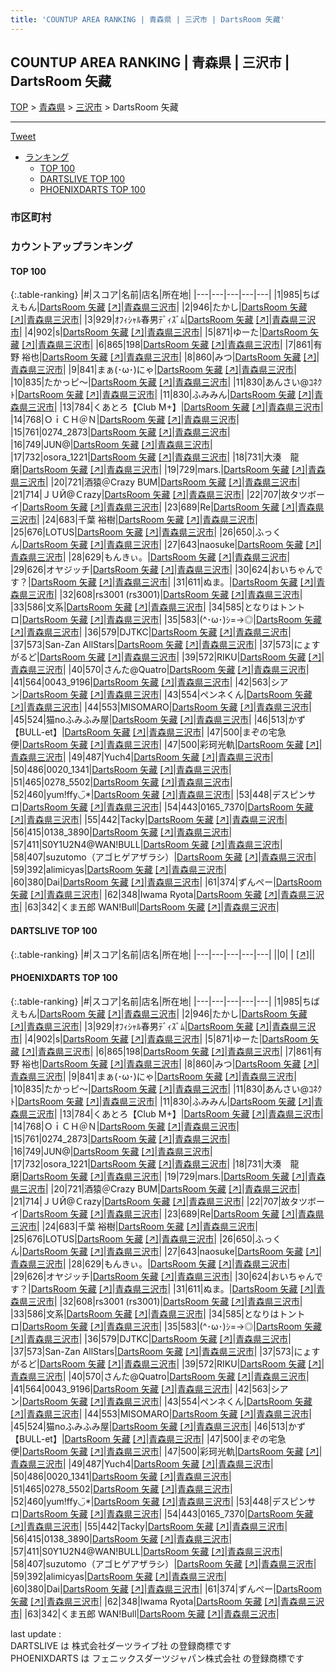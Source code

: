```yaml
---
title: 'COUNTUP AREA RANKING | 青森県 | 三沢市 | DartsRoom 矢藏'
---
```

## COUNTUP AREA RANKING | 青森県 | 三沢市 | DartsRoom 矢藏

[TOP](/darts/rank/) > [青森県](/darts/rank/青森県/) > [三沢市](/darts/rank/青森県/三沢市/) > DartsRoom 矢藏

___

<a href="https://twitter.com/share?ref_src=twsrc%5Etfw" data-text="COUNTUP AREA RANKING | 青森県三沢市DartsRoom 矢藏" class="twitter-share-button" data-hashtags="DARTSLIVE,PHOENIXDARTS,darts,ダーツ" data-show-count="false">Tweet</a>

* [ランキング](#カウントアップランキング)
    * [TOP 100](#top-100)
    * [DARTSLIVE TOP 100](#dartslive-top-100)
    * [PHOENIXDARTS TOP 100](#phoenixdarts-top-100)

### 市区町村

<ul>

</ul>

### カウントアップランキング

#### TOP 100



{:.table-ranking}
|#|スコア|名前|店名|所在地|
|---|---|---|---|---|
|1|985|<span class="rank-name-pd">ちばえもん</span>|<a href="/darts/rank/shops/71619.html">DartsRoom 矢藏</a> <a href="https://vs.phoenixdarts.com/jp/shop/shopDetailInfo/s_71619?s_seq=71619">[↗]</a>|<a href="/darts/rank/青森県/三沢市">青森県三沢市</a>|
|2|946|<span class="rank-name-pd">たかし</span>|<a href="/darts/rank/shops/71619.html">DartsRoom 矢藏</a> <a href="https://vs.phoenixdarts.com/jp/shop/shopDetailInfo/s_71619?s_seq=71619">[↗]</a>|<a href="/darts/rank/青森県/三沢市">青森県三沢市</a>|
|3|929|<span class="rank-name-pd">ｵﾌｨｼｬﾙ春男ﾃﾞｨｽﾞﾑ</span>|<a href="/darts/rank/shops/71619.html">DartsRoom 矢藏</a> <a href="https://vs.phoenixdarts.com/jp/shop/shopDetailInfo/s_71619?s_seq=71619">[↗]</a>|<a href="/darts/rank/青森県/三沢市">青森県三沢市</a>|
|4|902|<span class="rank-name-pd">s</span>|<a href="/darts/rank/shops/71619.html">DartsRoom 矢藏</a> <a href="https://vs.phoenixdarts.com/jp/shop/shopDetailInfo/s_71619?s_seq=71619">[↗]</a>|<a href="/darts/rank/青森県/三沢市">青森県三沢市</a>|
|5|871|<span class="rank-name-pd">ゆーた</span>|<a href="/darts/rank/shops/71619.html">DartsRoom 矢藏</a> <a href="https://vs.phoenixdarts.com/jp/shop/shopDetailInfo/s_71619?s_seq=71619">[↗]</a>|<a href="/darts/rank/青森県/三沢市">青森県三沢市</a>|
|6|865|<span class="rank-name-pd">198</span>|<a href="/darts/rank/shops/71619.html">DartsRoom 矢藏</a> <a href="https://vs.phoenixdarts.com/jp/shop/shopDetailInfo/s_71619?s_seq=71619">[↗]</a>|<a href="/darts/rank/青森県/三沢市">青森県三沢市</a>|
|7|861|<span class="rank-name-pd"><span class="pro-icon-pd"></span>有野 裕也</span>|<a href="/darts/rank/shops/71619.html">DartsRoom 矢藏</a> <a href="https://vs.phoenixdarts.com/jp/shop/shopDetailInfo/s_71619?s_seq=71619">[↗]</a>|<a href="/darts/rank/青森県/三沢市">青森県三沢市</a>|
|8|860|<span class="rank-name-pd">みつ</span>|<a href="/darts/rank/shops/71619.html">DartsRoom 矢藏</a> <a href="https://vs.phoenixdarts.com/jp/shop/shopDetailInfo/s_71619?s_seq=71619">[↗]</a>|<a href="/darts/rank/青森県/三沢市">青森県三沢市</a>|
|9|841|<span class="rank-name-pd">まぁ(･ω･)にゃ</span>|<a href="/darts/rank/shops/71619.html">DartsRoom 矢藏</a> <a href="https://vs.phoenixdarts.com/jp/shop/shopDetailInfo/s_71619?s_seq=71619">[↗]</a>|<a href="/darts/rank/青森県/三沢市">青森県三沢市</a>|
|10|835|<span class="rank-name-pd">たかっピ～</span>|<a href="/darts/rank/shops/71619.html">DartsRoom 矢藏</a> <a href="https://vs.phoenixdarts.com/jp/shop/shopDetailInfo/s_71619?s_seq=71619">[↗]</a>|<a href="/darts/rank/青森県/三沢市">青森県三沢市</a>|
|11|830|<span class="rank-name-pd">あんさい@ｺﾈｸﾄ</span>|<a href="/darts/rank/shops/71619.html">DartsRoom 矢藏</a> <a href="https://vs.phoenixdarts.com/jp/shop/shopDetailInfo/s_71619?s_seq=71619">[↗]</a>|<a href="/darts/rank/青森県/三沢市">青森県三沢市</a>|
|11|830|<span class="rank-name-pd">ふみみん</span>|<a href="/darts/rank/shops/71619.html">DartsRoom 矢藏</a> <a href="https://vs.phoenixdarts.com/jp/shop/shopDetailInfo/s_71619?s_seq=71619">[↗]</a>|<a href="/darts/rank/青森県/三沢市">青森県三沢市</a>|
|13|784|<span class="rank-name-pd">くあとろ【Club M+】</span>|<a href="/darts/rank/shops/71619.html">DartsRoom 矢藏</a> <a href="https://vs.phoenixdarts.com/jp/shop/shopDetailInfo/s_71619?s_seq=71619">[↗]</a>|<a href="/darts/rank/青森県/三沢市">青森県三沢市</a>|
|14|768|<span class="rank-name-pd">ＯｉＣＨ＠Ｎ</span>|<a href="/darts/rank/shops/71619.html">DartsRoom 矢藏</a> <a href="https://vs.phoenixdarts.com/jp/shop/shopDetailInfo/s_71619?s_seq=71619">[↗]</a>|<a href="/darts/rank/青森県/三沢市">青森県三沢市</a>|
|15|761|<span class="rank-name-pd">0274_2873</span>|<a href="/darts/rank/shops/71619.html">DartsRoom 矢藏</a> <a href="https://vs.phoenixdarts.com/jp/shop/shopDetailInfo/s_71619?s_seq=71619">[↗]</a>|<a href="/darts/rank/青森県/三沢市">青森県三沢市</a>|
|16|749|<span class="rank-name-pd">JUN@</span>|<a href="/darts/rank/shops/71619.html">DartsRoom 矢藏</a> <a href="https://vs.phoenixdarts.com/jp/shop/shopDetailInfo/s_71619?s_seq=71619">[↗]</a>|<a href="/darts/rank/青森県/三沢市">青森県三沢市</a>|
|17|732|<span class="rank-name-pd">osora_1221</span>|<a href="/darts/rank/shops/71619.html">DartsRoom 矢藏</a> <a href="https://vs.phoenixdarts.com/jp/shop/shopDetailInfo/s_71619?s_seq=71619">[↗]</a>|<a href="/darts/rank/青森県/三沢市">青森県三沢市</a>|
|18|731|<span class="rank-name-pd">大湊　龍磨</span>|<a href="/darts/rank/shops/71619.html">DartsRoom 矢藏</a> <a href="https://vs.phoenixdarts.com/jp/shop/shopDetailInfo/s_71619?s_seq=71619">[↗]</a>|<a href="/darts/rank/青森県/三沢市">青森県三沢市</a>|
|19|729|<span class="rank-name-pd">mars.</span>|<a href="/darts/rank/shops/71619.html">DartsRoom 矢藏</a> <a href="https://vs.phoenixdarts.com/jp/shop/shopDetailInfo/s_71619?s_seq=71619">[↗]</a>|<a href="/darts/rank/青森県/三沢市">青森県三沢市</a>|
|20|721|<span class="rank-name-pd">酒猿＠Crazy BUM</span>|<a href="/darts/rank/shops/71619.html">DartsRoom 矢藏</a> <a href="https://vs.phoenixdarts.com/jp/shop/shopDetailInfo/s_71619?s_seq=71619">[↗]</a>|<a href="/darts/rank/青森県/三沢市">青森県三沢市</a>|
|21|714|<span class="rank-name-pd">ＪＵЙ@Ｃrazy</span>|<a href="/darts/rank/shops/71619.html">DartsRoom 矢藏</a> <a href="https://vs.phoenixdarts.com/jp/shop/shopDetailInfo/s_71619?s_seq=71619">[↗]</a>|<a href="/darts/rank/青森県/三沢市">青森県三沢市</a>|
|22|707|<span class="rank-name-pd">故タツボーイ</span>|<a href="/darts/rank/shops/71619.html">DartsRoom 矢藏</a> <a href="https://vs.phoenixdarts.com/jp/shop/shopDetailInfo/s_71619?s_seq=71619">[↗]</a>|<a href="/darts/rank/青森県/三沢市">青森県三沢市</a>|
|23|689|<span class="rank-name-pd">Re</span>|<a href="/darts/rank/shops/71619.html">DartsRoom 矢藏</a> <a href="https://vs.phoenixdarts.com/jp/shop/shopDetailInfo/s_71619?s_seq=71619">[↗]</a>|<a href="/darts/rank/青森県/三沢市">青森県三沢市</a>|
|24|683|<span class="rank-name-pd">千葉  裕樹</span>|<a href="/darts/rank/shops/71619.html">DartsRoom 矢藏</a> <a href="https://vs.phoenixdarts.com/jp/shop/shopDetailInfo/s_71619?s_seq=71619">[↗]</a>|<a href="/darts/rank/青森県/三沢市">青森県三沢市</a>|
|25|676|<span class="rank-name-pd">LOTUS</span>|<a href="/darts/rank/shops/71619.html">DartsRoom 矢藏</a> <a href="https://vs.phoenixdarts.com/jp/shop/shopDetailInfo/s_71619?s_seq=71619">[↗]</a>|<a href="/darts/rank/青森県/三沢市">青森県三沢市</a>|
|26|650|<span class="rank-name-pd">ふっくん</span>|<a href="/darts/rank/shops/71619.html">DartsRoom 矢藏</a> <a href="https://vs.phoenixdarts.com/jp/shop/shopDetailInfo/s_71619?s_seq=71619">[↗]</a>|<a href="/darts/rank/青森県/三沢市">青森県三沢市</a>|
|27|643|<span class="rank-name-pd">naosuke</span>|<a href="/darts/rank/shops/71619.html">DartsRoom 矢藏</a> <a href="https://vs.phoenixdarts.com/jp/shop/shopDetailInfo/s_71619?s_seq=71619">[↗]</a>|<a href="/darts/rank/青森県/三沢市">青森県三沢市</a>|
|28|629|<span class="rank-name-pd">もんきぃ。</span>|<a href="/darts/rank/shops/71619.html">DartsRoom 矢藏</a> <a href="https://vs.phoenixdarts.com/jp/shop/shopDetailInfo/s_71619?s_seq=71619">[↗]</a>|<a href="/darts/rank/青森県/三沢市">青森県三沢市</a>|
|29|626|<span class="rank-name-pd">オヤジッチ</span>|<a href="/darts/rank/shops/71619.html">DartsRoom 矢藏</a> <a href="https://vs.phoenixdarts.com/jp/shop/shopDetailInfo/s_71619?s_seq=71619">[↗]</a>|<a href="/darts/rank/青森県/三沢市">青森県三沢市</a>|
|30|624|<span class="rank-name-pd">おいちゃんです？</span>|<a href="/darts/rank/shops/71619.html">DartsRoom 矢藏</a> <a href="https://vs.phoenixdarts.com/jp/shop/shopDetailInfo/s_71619?s_seq=71619">[↗]</a>|<a href="/darts/rank/青森県/三沢市">青森県三沢市</a>|
|31|611|<span class="rank-name-pd">ぬま。</span>|<a href="/darts/rank/shops/71619.html">DartsRoom 矢藏</a> <a href="https://vs.phoenixdarts.com/jp/shop/shopDetailInfo/s_71619?s_seq=71619">[↗]</a>|<a href="/darts/rank/青森県/三沢市">青森県三沢市</a>|
|32|608|<span class="rank-name-pd">rs3001 (rs3001)</span>|<a href="/darts/rank/shops/71619.html">DartsRoom 矢藏</a> <a href="https://vs.phoenixdarts.com/jp/shop/shopDetailInfo/s_71619?s_seq=71619">[↗]</a>|<a href="/darts/rank/青森県/三沢市">青森県三沢市</a>|
|33|586|<span class="rank-name-pd">文系</span>|<a href="/darts/rank/shops/71619.html">DartsRoom 矢藏</a> <a href="https://vs.phoenixdarts.com/jp/shop/shopDetailInfo/s_71619?s_seq=71619">[↗]</a>|<a href="/darts/rank/青森県/三沢市">青森県三沢市</a>|
|34|585|<span class="rank-name-pd">となりはトントロ</span>|<a href="/darts/rank/shops/71619.html">DartsRoom 矢藏</a> <a href="https://vs.phoenixdarts.com/jp/shop/shopDetailInfo/s_71619?s_seq=71619">[↗]</a>|<a href="/darts/rank/青森県/三沢市">青森県三沢市</a>|
|35|583|<span class="rank-name-pd">(^･ω･)ｼ=→◎</span>|<a href="/darts/rank/shops/71619.html">DartsRoom 矢藏</a> <a href="https://vs.phoenixdarts.com/jp/shop/shopDetailInfo/s_71619?s_seq=71619">[↗]</a>|<a href="/darts/rank/青森県/三沢市">青森県三沢市</a>|
|36|579|<span class="rank-name-pd">DJTKC</span>|<a href="/darts/rank/shops/71619.html">DartsRoom 矢藏</a> <a href="https://vs.phoenixdarts.com/jp/shop/shopDetailInfo/s_71619?s_seq=71619">[↗]</a>|<a href="/darts/rank/青森県/三沢市">青森県三沢市</a>|
|37|573|<span class="rank-name-pd">San-Zan AllStars</span>|<a href="/darts/rank/shops/71619.html">DartsRoom 矢藏</a> <a href="https://vs.phoenixdarts.com/jp/shop/shopDetailInfo/s_71619?s_seq=71619">[↗]</a>|<a href="/darts/rank/青森県/三沢市">青森県三沢市</a>|
|37|573|<span class="rank-name-pd">にょすがるど</span>|<a href="/darts/rank/shops/71619.html">DartsRoom 矢藏</a> <a href="https://vs.phoenixdarts.com/jp/shop/shopDetailInfo/s_71619?s_seq=71619">[↗]</a>|<a href="/darts/rank/青森県/三沢市">青森県三沢市</a>|
|39|572|<span class="rank-name-pd">RIKU</span>|<a href="/darts/rank/shops/71619.html">DartsRoom 矢藏</a> <a href="https://vs.phoenixdarts.com/jp/shop/shopDetailInfo/s_71619?s_seq=71619">[↗]</a>|<a href="/darts/rank/青森県/三沢市">青森県三沢市</a>|
|40|570|<span class="rank-name-pd">さんた@Quatro</span>|<a href="/darts/rank/shops/71619.html">DartsRoom 矢藏</a> <a href="https://vs.phoenixdarts.com/jp/shop/shopDetailInfo/s_71619?s_seq=71619">[↗]</a>|<a href="/darts/rank/青森県/三沢市">青森県三沢市</a>|
|41|564|<span class="rank-name-pd">0043_9196</span>|<a href="/darts/rank/shops/71619.html">DartsRoom 矢藏</a> <a href="https://vs.phoenixdarts.com/jp/shop/shopDetailInfo/s_71619?s_seq=71619">[↗]</a>|<a href="/darts/rank/青森県/三沢市">青森県三沢市</a>|
|42|563|<span class="rank-name-pd">シアン</span>|<a href="/darts/rank/shops/71619.html">DartsRoom 矢藏</a> <a href="https://vs.phoenixdarts.com/jp/shop/shopDetailInfo/s_71619?s_seq=71619">[↗]</a>|<a href="/darts/rank/青森県/三沢市">青森県三沢市</a>|
|43|554|<span class="rank-name-pd">ペンネくん</span>|<a href="/darts/rank/shops/71619.html">DartsRoom 矢藏</a> <a href="https://vs.phoenixdarts.com/jp/shop/shopDetailInfo/s_71619?s_seq=71619">[↗]</a>|<a href="/darts/rank/青森県/三沢市">青森県三沢市</a>|
|44|553|<span class="rank-name-pd">MISOMARO</span>|<a href="/darts/rank/shops/71619.html">DartsRoom 矢藏</a> <a href="https://vs.phoenixdarts.com/jp/shop/shopDetailInfo/s_71619?s_seq=71619">[↗]</a>|<a href="/darts/rank/青森県/三沢市">青森県三沢市</a>|
|45|524|<span class="rank-name-pd">猫noふみふみ屋</span>|<a href="/darts/rank/shops/71619.html">DartsRoom 矢藏</a> <a href="https://vs.phoenixdarts.com/jp/shop/shopDetailInfo/s_71619?s_seq=71619">[↗]</a>|<a href="/darts/rank/青森県/三沢市">青森県三沢市</a>|
|46|513|<span class="rank-name-pd">かず【BULL-et】</span>|<a href="/darts/rank/shops/71619.html">DartsRoom 矢藏</a> <a href="https://vs.phoenixdarts.com/jp/shop/shopDetailInfo/s_71619?s_seq=71619">[↗]</a>|<a href="/darts/rank/青森県/三沢市">青森県三沢市</a>|
|47|500|<span class="rank-name-pd">まぞの宅急便</span>|<a href="/darts/rank/shops/71619.html">DartsRoom 矢藏</a> <a href="https://vs.phoenixdarts.com/jp/shop/shopDetailInfo/s_71619?s_seq=71619">[↗]</a>|<a href="/darts/rank/青森県/三沢市">青森県三沢市</a>|
|47|500|<span class="rank-name-pd">彩珂光軌</span>|<a href="/darts/rank/shops/71619.html">DartsRoom 矢藏</a> <a href="https://vs.phoenixdarts.com/jp/shop/shopDetailInfo/s_71619?s_seq=71619">[↗]</a>|<a href="/darts/rank/青森県/三沢市">青森県三沢市</a>|
|49|487|<span class="rank-name-pd">Yuch4</span>|<a href="/darts/rank/shops/71619.html">DartsRoom 矢藏</a> <a href="https://vs.phoenixdarts.com/jp/shop/shopDetailInfo/s_71619?s_seq=71619">[↗]</a>|<a href="/darts/rank/青森県/三沢市">青森県三沢市</a>|
|50|486|<span class="rank-name-pd">0020_1341</span>|<a href="/darts/rank/shops/71619.html">DartsRoom 矢藏</a> <a href="https://vs.phoenixdarts.com/jp/shop/shopDetailInfo/s_71619?s_seq=71619">[↗]</a>|<a href="/darts/rank/青森県/三沢市">青森県三沢市</a>|
|51|465|<span class="rank-name-pd">0278_5502</span>|<a href="/darts/rank/shops/71619.html">DartsRoom 矢藏</a> <a href="https://vs.phoenixdarts.com/jp/shop/shopDetailInfo/s_71619?s_seq=71619">[↗]</a>|<a href="/darts/rank/青森県/三沢市">青森県三沢市</a>|
|52|460|<span class="rank-name-pd">yum!ffy◡̈*</span>|<a href="/darts/rank/shops/71619.html">DartsRoom 矢藏</a> <a href="https://vs.phoenixdarts.com/jp/shop/shopDetailInfo/s_71619?s_seq=71619">[↗]</a>|<a href="/darts/rank/青森県/三沢市">青森県三沢市</a>|
|53|448|<span class="rank-name-pd">デスピンサロ</span>|<a href="/darts/rank/shops/71619.html">DartsRoom 矢藏</a> <a href="https://vs.phoenixdarts.com/jp/shop/shopDetailInfo/s_71619?s_seq=71619">[↗]</a>|<a href="/darts/rank/青森県/三沢市">青森県三沢市</a>|
|54|443|<span class="rank-name-pd">0165_7370</span>|<a href="/darts/rank/shops/71619.html">DartsRoom 矢藏</a> <a href="https://vs.phoenixdarts.com/jp/shop/shopDetailInfo/s_71619?s_seq=71619">[↗]</a>|<a href="/darts/rank/青森県/三沢市">青森県三沢市</a>|
|55|442|<span class="rank-name-pd">Tacky</span>|<a href="/darts/rank/shops/71619.html">DartsRoom 矢藏</a> <a href="https://vs.phoenixdarts.com/jp/shop/shopDetailInfo/s_71619?s_seq=71619">[↗]</a>|<a href="/darts/rank/青森県/三沢市">青森県三沢市</a>|
|56|415|<span class="rank-name-pd">0138_3890</span>|<a href="/darts/rank/shops/71619.html">DartsRoom 矢藏</a> <a href="https://vs.phoenixdarts.com/jp/shop/shopDetailInfo/s_71619?s_seq=71619">[↗]</a>|<a href="/darts/rank/青森県/三沢市">青森県三沢市</a>|
|57|411|<span class="rank-name-pd">S0Y1U2N4@WAN!BULL</span>|<a href="/darts/rank/shops/71619.html">DartsRoom 矢藏</a> <a href="https://vs.phoenixdarts.com/jp/shop/shopDetailInfo/s_71619?s_seq=71619">[↗]</a>|<a href="/darts/rank/青森県/三沢市">青森県三沢市</a>|
|58|407|<span class="rank-name-pd">suzutomo（アゴヒゲアザラシ）</span>|<a href="/darts/rank/shops/71619.html">DartsRoom 矢藏</a> <a href="https://vs.phoenixdarts.com/jp/shop/shopDetailInfo/s_71619?s_seq=71619">[↗]</a>|<a href="/darts/rank/青森県/三沢市">青森県三沢市</a>|
|59|392|<span class="rank-name-pd">alimicyas</span>|<a href="/darts/rank/shops/71619.html">DartsRoom 矢藏</a> <a href="https://vs.phoenixdarts.com/jp/shop/shopDetailInfo/s_71619?s_seq=71619">[↗]</a>|<a href="/darts/rank/青森県/三沢市">青森県三沢市</a>|
|60|380|<span class="rank-name-pd">Dai</span>|<a href="/darts/rank/shops/71619.html">DartsRoom 矢藏</a> <a href="https://vs.phoenixdarts.com/jp/shop/shopDetailInfo/s_71619?s_seq=71619">[↗]</a>|<a href="/darts/rank/青森県/三沢市">青森県三沢市</a>|
|61|374|<span class="rank-name-pd">ずんぺー</span>|<a href="/darts/rank/shops/71619.html">DartsRoom 矢藏</a> <a href="https://vs.phoenixdarts.com/jp/shop/shopDetailInfo/s_71619?s_seq=71619">[↗]</a>|<a href="/darts/rank/青森県/三沢市">青森県三沢市</a>|
|62|348|<span class="rank-name-pd">Iwama Ryota</span>|<a href="/darts/rank/shops/71619.html">DartsRoom 矢藏</a> <a href="https://vs.phoenixdarts.com/jp/shop/shopDetailInfo/s_71619?s_seq=71619">[↗]</a>|<a href="/darts/rank/青森県/三沢市">青森県三沢市</a>|
|63|342|<span class="rank-name-pd">くま五郎 WAN!Bull</span>|<a href="/darts/rank/shops/71619.html">DartsRoom 矢藏</a> <a href="https://vs.phoenixdarts.com/jp/shop/shopDetailInfo/s_71619?s_seq=71619">[↗]</a>|<a href="/darts/rank/青森県/三沢市">青森県三沢市</a>|


#### DARTSLIVE TOP 100



{:.table-ranking}
|#|スコア|名前|店名|所在地|
|---|---|---|---|---|
||0|<span class="rank-name-dl"> </span>|<a href="/darts/rank/shops/.html"></a> <a href="">[↗]</a>|<a href="/darts/rank//"></a>|


#### PHOENIXDARTS TOP 100



{:.table-ranking}
|#|スコア|名前|店名|所在地|
|---|---|---|---|---|
|1|985|<span class="rank-name-pd">ちばえもん</span>|<a href="/darts/rank/shops/71619.html">DartsRoom 矢藏</a> <a href="https://vs.phoenixdarts.com/jp/shop/shopDetailInfo/s_71619?s_seq=71619">[↗]</a>|<a href="/darts/rank/青森県/三沢市">青森県三沢市</a>|
|2|946|<span class="rank-name-pd">たかし</span>|<a href="/darts/rank/shops/71619.html">DartsRoom 矢藏</a> <a href="https://vs.phoenixdarts.com/jp/shop/shopDetailInfo/s_71619?s_seq=71619">[↗]</a>|<a href="/darts/rank/青森県/三沢市">青森県三沢市</a>|
|3|929|<span class="rank-name-pd">ｵﾌｨｼｬﾙ春男ﾃﾞｨｽﾞﾑ</span>|<a href="/darts/rank/shops/71619.html">DartsRoom 矢藏</a> <a href="https://vs.phoenixdarts.com/jp/shop/shopDetailInfo/s_71619?s_seq=71619">[↗]</a>|<a href="/darts/rank/青森県/三沢市">青森県三沢市</a>|
|4|902|<span class="rank-name-pd">s</span>|<a href="/darts/rank/shops/71619.html">DartsRoom 矢藏</a> <a href="https://vs.phoenixdarts.com/jp/shop/shopDetailInfo/s_71619?s_seq=71619">[↗]</a>|<a href="/darts/rank/青森県/三沢市">青森県三沢市</a>|
|5|871|<span class="rank-name-pd">ゆーた</span>|<a href="/darts/rank/shops/71619.html">DartsRoom 矢藏</a> <a href="https://vs.phoenixdarts.com/jp/shop/shopDetailInfo/s_71619?s_seq=71619">[↗]</a>|<a href="/darts/rank/青森県/三沢市">青森県三沢市</a>|
|6|865|<span class="rank-name-pd">198</span>|<a href="/darts/rank/shops/71619.html">DartsRoom 矢藏</a> <a href="https://vs.phoenixdarts.com/jp/shop/shopDetailInfo/s_71619?s_seq=71619">[↗]</a>|<a href="/darts/rank/青森県/三沢市">青森県三沢市</a>|
|7|861|<span class="rank-name-pd"><span class="pro-icon-pd"></span>有野 裕也</span>|<a href="/darts/rank/shops/71619.html">DartsRoom 矢藏</a> <a href="https://vs.phoenixdarts.com/jp/shop/shopDetailInfo/s_71619?s_seq=71619">[↗]</a>|<a href="/darts/rank/青森県/三沢市">青森県三沢市</a>|
|8|860|<span class="rank-name-pd">みつ</span>|<a href="/darts/rank/shops/71619.html">DartsRoom 矢藏</a> <a href="https://vs.phoenixdarts.com/jp/shop/shopDetailInfo/s_71619?s_seq=71619">[↗]</a>|<a href="/darts/rank/青森県/三沢市">青森県三沢市</a>|
|9|841|<span class="rank-name-pd">まぁ(･ω･)にゃ</span>|<a href="/darts/rank/shops/71619.html">DartsRoom 矢藏</a> <a href="https://vs.phoenixdarts.com/jp/shop/shopDetailInfo/s_71619?s_seq=71619">[↗]</a>|<a href="/darts/rank/青森県/三沢市">青森県三沢市</a>|
|10|835|<span class="rank-name-pd">たかっピ～</span>|<a href="/darts/rank/shops/71619.html">DartsRoom 矢藏</a> <a href="https://vs.phoenixdarts.com/jp/shop/shopDetailInfo/s_71619?s_seq=71619">[↗]</a>|<a href="/darts/rank/青森県/三沢市">青森県三沢市</a>|
|11|830|<span class="rank-name-pd">あんさい@ｺﾈｸﾄ</span>|<a href="/darts/rank/shops/71619.html">DartsRoom 矢藏</a> <a href="https://vs.phoenixdarts.com/jp/shop/shopDetailInfo/s_71619?s_seq=71619">[↗]</a>|<a href="/darts/rank/青森県/三沢市">青森県三沢市</a>|
|11|830|<span class="rank-name-pd">ふみみん</span>|<a href="/darts/rank/shops/71619.html">DartsRoom 矢藏</a> <a href="https://vs.phoenixdarts.com/jp/shop/shopDetailInfo/s_71619?s_seq=71619">[↗]</a>|<a href="/darts/rank/青森県/三沢市">青森県三沢市</a>|
|13|784|<span class="rank-name-pd">くあとろ【Club M+】</span>|<a href="/darts/rank/shops/71619.html">DartsRoom 矢藏</a> <a href="https://vs.phoenixdarts.com/jp/shop/shopDetailInfo/s_71619?s_seq=71619">[↗]</a>|<a href="/darts/rank/青森県/三沢市">青森県三沢市</a>|
|14|768|<span class="rank-name-pd">ＯｉＣＨ＠Ｎ</span>|<a href="/darts/rank/shops/71619.html">DartsRoom 矢藏</a> <a href="https://vs.phoenixdarts.com/jp/shop/shopDetailInfo/s_71619?s_seq=71619">[↗]</a>|<a href="/darts/rank/青森県/三沢市">青森県三沢市</a>|
|15|761|<span class="rank-name-pd">0274_2873</span>|<a href="/darts/rank/shops/71619.html">DartsRoom 矢藏</a> <a href="https://vs.phoenixdarts.com/jp/shop/shopDetailInfo/s_71619?s_seq=71619">[↗]</a>|<a href="/darts/rank/青森県/三沢市">青森県三沢市</a>|
|16|749|<span class="rank-name-pd">JUN@</span>|<a href="/darts/rank/shops/71619.html">DartsRoom 矢藏</a> <a href="https://vs.phoenixdarts.com/jp/shop/shopDetailInfo/s_71619?s_seq=71619">[↗]</a>|<a href="/darts/rank/青森県/三沢市">青森県三沢市</a>|
|17|732|<span class="rank-name-pd">osora_1221</span>|<a href="/darts/rank/shops/71619.html">DartsRoom 矢藏</a> <a href="https://vs.phoenixdarts.com/jp/shop/shopDetailInfo/s_71619?s_seq=71619">[↗]</a>|<a href="/darts/rank/青森県/三沢市">青森県三沢市</a>|
|18|731|<span class="rank-name-pd">大湊　龍磨</span>|<a href="/darts/rank/shops/71619.html">DartsRoom 矢藏</a> <a href="https://vs.phoenixdarts.com/jp/shop/shopDetailInfo/s_71619?s_seq=71619">[↗]</a>|<a href="/darts/rank/青森県/三沢市">青森県三沢市</a>|
|19|729|<span class="rank-name-pd">mars.</span>|<a href="/darts/rank/shops/71619.html">DartsRoom 矢藏</a> <a href="https://vs.phoenixdarts.com/jp/shop/shopDetailInfo/s_71619?s_seq=71619">[↗]</a>|<a href="/darts/rank/青森県/三沢市">青森県三沢市</a>|
|20|721|<span class="rank-name-pd">酒猿＠Crazy BUM</span>|<a href="/darts/rank/shops/71619.html">DartsRoom 矢藏</a> <a href="https://vs.phoenixdarts.com/jp/shop/shopDetailInfo/s_71619?s_seq=71619">[↗]</a>|<a href="/darts/rank/青森県/三沢市">青森県三沢市</a>|
|21|714|<span class="rank-name-pd">ＪＵЙ@Ｃrazy</span>|<a href="/darts/rank/shops/71619.html">DartsRoom 矢藏</a> <a href="https://vs.phoenixdarts.com/jp/shop/shopDetailInfo/s_71619?s_seq=71619">[↗]</a>|<a href="/darts/rank/青森県/三沢市">青森県三沢市</a>|
|22|707|<span class="rank-name-pd">故タツボーイ</span>|<a href="/darts/rank/shops/71619.html">DartsRoom 矢藏</a> <a href="https://vs.phoenixdarts.com/jp/shop/shopDetailInfo/s_71619?s_seq=71619">[↗]</a>|<a href="/darts/rank/青森県/三沢市">青森県三沢市</a>|
|23|689|<span class="rank-name-pd">Re</span>|<a href="/darts/rank/shops/71619.html">DartsRoom 矢藏</a> <a href="https://vs.phoenixdarts.com/jp/shop/shopDetailInfo/s_71619?s_seq=71619">[↗]</a>|<a href="/darts/rank/青森県/三沢市">青森県三沢市</a>|
|24|683|<span class="rank-name-pd">千葉  裕樹</span>|<a href="/darts/rank/shops/71619.html">DartsRoom 矢藏</a> <a href="https://vs.phoenixdarts.com/jp/shop/shopDetailInfo/s_71619?s_seq=71619">[↗]</a>|<a href="/darts/rank/青森県/三沢市">青森県三沢市</a>|
|25|676|<span class="rank-name-pd">LOTUS</span>|<a href="/darts/rank/shops/71619.html">DartsRoom 矢藏</a> <a href="https://vs.phoenixdarts.com/jp/shop/shopDetailInfo/s_71619?s_seq=71619">[↗]</a>|<a href="/darts/rank/青森県/三沢市">青森県三沢市</a>|
|26|650|<span class="rank-name-pd">ふっくん</span>|<a href="/darts/rank/shops/71619.html">DartsRoom 矢藏</a> <a href="https://vs.phoenixdarts.com/jp/shop/shopDetailInfo/s_71619?s_seq=71619">[↗]</a>|<a href="/darts/rank/青森県/三沢市">青森県三沢市</a>|
|27|643|<span class="rank-name-pd">naosuke</span>|<a href="/darts/rank/shops/71619.html">DartsRoom 矢藏</a> <a href="https://vs.phoenixdarts.com/jp/shop/shopDetailInfo/s_71619?s_seq=71619">[↗]</a>|<a href="/darts/rank/青森県/三沢市">青森県三沢市</a>|
|28|629|<span class="rank-name-pd">もんきぃ。</span>|<a href="/darts/rank/shops/71619.html">DartsRoom 矢藏</a> <a href="https://vs.phoenixdarts.com/jp/shop/shopDetailInfo/s_71619?s_seq=71619">[↗]</a>|<a href="/darts/rank/青森県/三沢市">青森県三沢市</a>|
|29|626|<span class="rank-name-pd">オヤジッチ</span>|<a href="/darts/rank/shops/71619.html">DartsRoom 矢藏</a> <a href="https://vs.phoenixdarts.com/jp/shop/shopDetailInfo/s_71619?s_seq=71619">[↗]</a>|<a href="/darts/rank/青森県/三沢市">青森県三沢市</a>|
|30|624|<span class="rank-name-pd">おいちゃんです？</span>|<a href="/darts/rank/shops/71619.html">DartsRoom 矢藏</a> <a href="https://vs.phoenixdarts.com/jp/shop/shopDetailInfo/s_71619?s_seq=71619">[↗]</a>|<a href="/darts/rank/青森県/三沢市">青森県三沢市</a>|
|31|611|<span class="rank-name-pd">ぬま。</span>|<a href="/darts/rank/shops/71619.html">DartsRoom 矢藏</a> <a href="https://vs.phoenixdarts.com/jp/shop/shopDetailInfo/s_71619?s_seq=71619">[↗]</a>|<a href="/darts/rank/青森県/三沢市">青森県三沢市</a>|
|32|608|<span class="rank-name-pd">rs3001 (rs3001)</span>|<a href="/darts/rank/shops/71619.html">DartsRoom 矢藏</a> <a href="https://vs.phoenixdarts.com/jp/shop/shopDetailInfo/s_71619?s_seq=71619">[↗]</a>|<a href="/darts/rank/青森県/三沢市">青森県三沢市</a>|
|33|586|<span class="rank-name-pd">文系</span>|<a href="/darts/rank/shops/71619.html">DartsRoom 矢藏</a> <a href="https://vs.phoenixdarts.com/jp/shop/shopDetailInfo/s_71619?s_seq=71619">[↗]</a>|<a href="/darts/rank/青森県/三沢市">青森県三沢市</a>|
|34|585|<span class="rank-name-pd">となりはトントロ</span>|<a href="/darts/rank/shops/71619.html">DartsRoom 矢藏</a> <a href="https://vs.phoenixdarts.com/jp/shop/shopDetailInfo/s_71619?s_seq=71619">[↗]</a>|<a href="/darts/rank/青森県/三沢市">青森県三沢市</a>|
|35|583|<span class="rank-name-pd">(^･ω･)ｼ=→◎</span>|<a href="/darts/rank/shops/71619.html">DartsRoom 矢藏</a> <a href="https://vs.phoenixdarts.com/jp/shop/shopDetailInfo/s_71619?s_seq=71619">[↗]</a>|<a href="/darts/rank/青森県/三沢市">青森県三沢市</a>|
|36|579|<span class="rank-name-pd">DJTKC</span>|<a href="/darts/rank/shops/71619.html">DartsRoom 矢藏</a> <a href="https://vs.phoenixdarts.com/jp/shop/shopDetailInfo/s_71619?s_seq=71619">[↗]</a>|<a href="/darts/rank/青森県/三沢市">青森県三沢市</a>|
|37|573|<span class="rank-name-pd">San-Zan AllStars</span>|<a href="/darts/rank/shops/71619.html">DartsRoom 矢藏</a> <a href="https://vs.phoenixdarts.com/jp/shop/shopDetailInfo/s_71619?s_seq=71619">[↗]</a>|<a href="/darts/rank/青森県/三沢市">青森県三沢市</a>|
|37|573|<span class="rank-name-pd">にょすがるど</span>|<a href="/darts/rank/shops/71619.html">DartsRoom 矢藏</a> <a href="https://vs.phoenixdarts.com/jp/shop/shopDetailInfo/s_71619?s_seq=71619">[↗]</a>|<a href="/darts/rank/青森県/三沢市">青森県三沢市</a>|
|39|572|<span class="rank-name-pd">RIKU</span>|<a href="/darts/rank/shops/71619.html">DartsRoom 矢藏</a> <a href="https://vs.phoenixdarts.com/jp/shop/shopDetailInfo/s_71619?s_seq=71619">[↗]</a>|<a href="/darts/rank/青森県/三沢市">青森県三沢市</a>|
|40|570|<span class="rank-name-pd">さんた@Quatro</span>|<a href="/darts/rank/shops/71619.html">DartsRoom 矢藏</a> <a href="https://vs.phoenixdarts.com/jp/shop/shopDetailInfo/s_71619?s_seq=71619">[↗]</a>|<a href="/darts/rank/青森県/三沢市">青森県三沢市</a>|
|41|564|<span class="rank-name-pd">0043_9196</span>|<a href="/darts/rank/shops/71619.html">DartsRoom 矢藏</a> <a href="https://vs.phoenixdarts.com/jp/shop/shopDetailInfo/s_71619?s_seq=71619">[↗]</a>|<a href="/darts/rank/青森県/三沢市">青森県三沢市</a>|
|42|563|<span class="rank-name-pd">シアン</span>|<a href="/darts/rank/shops/71619.html">DartsRoom 矢藏</a> <a href="https://vs.phoenixdarts.com/jp/shop/shopDetailInfo/s_71619?s_seq=71619">[↗]</a>|<a href="/darts/rank/青森県/三沢市">青森県三沢市</a>|
|43|554|<span class="rank-name-pd">ペンネくん</span>|<a href="/darts/rank/shops/71619.html">DartsRoom 矢藏</a> <a href="https://vs.phoenixdarts.com/jp/shop/shopDetailInfo/s_71619?s_seq=71619">[↗]</a>|<a href="/darts/rank/青森県/三沢市">青森県三沢市</a>|
|44|553|<span class="rank-name-pd">MISOMARO</span>|<a href="/darts/rank/shops/71619.html">DartsRoom 矢藏</a> <a href="https://vs.phoenixdarts.com/jp/shop/shopDetailInfo/s_71619?s_seq=71619">[↗]</a>|<a href="/darts/rank/青森県/三沢市">青森県三沢市</a>|
|45|524|<span class="rank-name-pd">猫noふみふみ屋</span>|<a href="/darts/rank/shops/71619.html">DartsRoom 矢藏</a> <a href="https://vs.phoenixdarts.com/jp/shop/shopDetailInfo/s_71619?s_seq=71619">[↗]</a>|<a href="/darts/rank/青森県/三沢市">青森県三沢市</a>|
|46|513|<span class="rank-name-pd">かず【BULL-et】</span>|<a href="/darts/rank/shops/71619.html">DartsRoom 矢藏</a> <a href="https://vs.phoenixdarts.com/jp/shop/shopDetailInfo/s_71619?s_seq=71619">[↗]</a>|<a href="/darts/rank/青森県/三沢市">青森県三沢市</a>|
|47|500|<span class="rank-name-pd">まぞの宅急便</span>|<a href="/darts/rank/shops/71619.html">DartsRoom 矢藏</a> <a href="https://vs.phoenixdarts.com/jp/shop/shopDetailInfo/s_71619?s_seq=71619">[↗]</a>|<a href="/darts/rank/青森県/三沢市">青森県三沢市</a>|
|47|500|<span class="rank-name-pd">彩珂光軌</span>|<a href="/darts/rank/shops/71619.html">DartsRoom 矢藏</a> <a href="https://vs.phoenixdarts.com/jp/shop/shopDetailInfo/s_71619?s_seq=71619">[↗]</a>|<a href="/darts/rank/青森県/三沢市">青森県三沢市</a>|
|49|487|<span class="rank-name-pd">Yuch4</span>|<a href="/darts/rank/shops/71619.html">DartsRoom 矢藏</a> <a href="https://vs.phoenixdarts.com/jp/shop/shopDetailInfo/s_71619?s_seq=71619">[↗]</a>|<a href="/darts/rank/青森県/三沢市">青森県三沢市</a>|
|50|486|<span class="rank-name-pd">0020_1341</span>|<a href="/darts/rank/shops/71619.html">DartsRoom 矢藏</a> <a href="https://vs.phoenixdarts.com/jp/shop/shopDetailInfo/s_71619?s_seq=71619">[↗]</a>|<a href="/darts/rank/青森県/三沢市">青森県三沢市</a>|
|51|465|<span class="rank-name-pd">0278_5502</span>|<a href="/darts/rank/shops/71619.html">DartsRoom 矢藏</a> <a href="https://vs.phoenixdarts.com/jp/shop/shopDetailInfo/s_71619?s_seq=71619">[↗]</a>|<a href="/darts/rank/青森県/三沢市">青森県三沢市</a>|
|52|460|<span class="rank-name-pd">yum!ffy◡̈*</span>|<a href="/darts/rank/shops/71619.html">DartsRoom 矢藏</a> <a href="https://vs.phoenixdarts.com/jp/shop/shopDetailInfo/s_71619?s_seq=71619">[↗]</a>|<a href="/darts/rank/青森県/三沢市">青森県三沢市</a>|
|53|448|<span class="rank-name-pd">デスピンサロ</span>|<a href="/darts/rank/shops/71619.html">DartsRoom 矢藏</a> <a href="https://vs.phoenixdarts.com/jp/shop/shopDetailInfo/s_71619?s_seq=71619">[↗]</a>|<a href="/darts/rank/青森県/三沢市">青森県三沢市</a>|
|54|443|<span class="rank-name-pd">0165_7370</span>|<a href="/darts/rank/shops/71619.html">DartsRoom 矢藏</a> <a href="https://vs.phoenixdarts.com/jp/shop/shopDetailInfo/s_71619?s_seq=71619">[↗]</a>|<a href="/darts/rank/青森県/三沢市">青森県三沢市</a>|
|55|442|<span class="rank-name-pd">Tacky</span>|<a href="/darts/rank/shops/71619.html">DartsRoom 矢藏</a> <a href="https://vs.phoenixdarts.com/jp/shop/shopDetailInfo/s_71619?s_seq=71619">[↗]</a>|<a href="/darts/rank/青森県/三沢市">青森県三沢市</a>|
|56|415|<span class="rank-name-pd">0138_3890</span>|<a href="/darts/rank/shops/71619.html">DartsRoom 矢藏</a> <a href="https://vs.phoenixdarts.com/jp/shop/shopDetailInfo/s_71619?s_seq=71619">[↗]</a>|<a href="/darts/rank/青森県/三沢市">青森県三沢市</a>|
|57|411|<span class="rank-name-pd">S0Y1U2N4@WAN!BULL</span>|<a href="/darts/rank/shops/71619.html">DartsRoom 矢藏</a> <a href="https://vs.phoenixdarts.com/jp/shop/shopDetailInfo/s_71619?s_seq=71619">[↗]</a>|<a href="/darts/rank/青森県/三沢市">青森県三沢市</a>|
|58|407|<span class="rank-name-pd">suzutomo（アゴヒゲアザラシ）</span>|<a href="/darts/rank/shops/71619.html">DartsRoom 矢藏</a> <a href="https://vs.phoenixdarts.com/jp/shop/shopDetailInfo/s_71619?s_seq=71619">[↗]</a>|<a href="/darts/rank/青森県/三沢市">青森県三沢市</a>|
|59|392|<span class="rank-name-pd">alimicyas</span>|<a href="/darts/rank/shops/71619.html">DartsRoom 矢藏</a> <a href="https://vs.phoenixdarts.com/jp/shop/shopDetailInfo/s_71619?s_seq=71619">[↗]</a>|<a href="/darts/rank/青森県/三沢市">青森県三沢市</a>|
|60|380|<span class="rank-name-pd">Dai</span>|<a href="/darts/rank/shops/71619.html">DartsRoom 矢藏</a> <a href="https://vs.phoenixdarts.com/jp/shop/shopDetailInfo/s_71619?s_seq=71619">[↗]</a>|<a href="/darts/rank/青森県/三沢市">青森県三沢市</a>|
|61|374|<span class="rank-name-pd">ずんぺー</span>|<a href="/darts/rank/shops/71619.html">DartsRoom 矢藏</a> <a href="https://vs.phoenixdarts.com/jp/shop/shopDetailInfo/s_71619?s_seq=71619">[↗]</a>|<a href="/darts/rank/青森県/三沢市">青森県三沢市</a>|
|62|348|<span class="rank-name-pd">Iwama Ryota</span>|<a href="/darts/rank/shops/71619.html">DartsRoom 矢藏</a> <a href="https://vs.phoenixdarts.com/jp/shop/shopDetailInfo/s_71619?s_seq=71619">[↗]</a>|<a href="/darts/rank/青森県/三沢市">青森県三沢市</a>|
|63|342|<span class="rank-name-pd">くま五郎 WAN!Bull</span>|<a href="/darts/rank/shops/71619.html">DartsRoom 矢藏</a> <a href="https://vs.phoenixdarts.com/jp/shop/shopDetailInfo/s_71619?s_seq=71619">[↗]</a>|<a href="/darts/rank/青森県/三沢市">青森県三沢市</a>|


<div class="footer border-top border-gray-light mt-5 pt-3 text-right text-gray">
    last update : <span style="font-weight: italic" id="foot_last_modified"></span><br />
    DARTSLIVE は 株式会社ダーツライブ社 の登録商標です<br />
    PHOENIXDARTS は フェニックスダーツジャパン株式会社 の登録商標です<br />
</div>

<script src="https://cdnjs.cloudflare.com/ajax/libs/jquery.tablesorter/2.31.3/js/jquery.tablesorter.min.js" integrity="sha512-qzgd5cYSZcosqpzpn7zF2ZId8f/8CHmFKZ8j7mU4OUXTNRd5g+ZHBPsgKEwoqxCtdQvExE5LprwwPAgoicguNg==" crossorigin="anonymous" referrerpolicy="no-referrer"></script>
<link rel="stylesheet" href="https://cdnjs.cloudflare.com/ajax/libs/jquery.tablesorter/2.31.3/css/theme.default.min.css" integrity="sha512-wghhOJkjQX0Lh3NSWvNKeZ0ZpNn+SPVXX1Qyc9OCaogADktxrBiBdKGDoqVUOyhStvMBmJQ8ZdMHiR3wuEq8+w==" crossorigin="anonymous" referrerpolicy="no-referrer" />
<script>
$(function() {
    $(".table-ranking").tablesorter({sortList:[[0, 0]]});
    $("#foot_last_modified").text(formatDate(new Date(document.lastModified), 'yyyy-MM-dd HH:mm:ss'));
});
</script>

<script async src="https://platform.twitter.com/widgets.js" charset="utf-8"></script>
